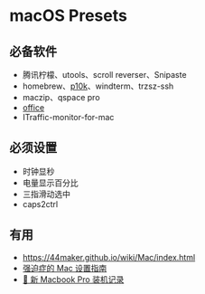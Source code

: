 # macOS Presets

## 必备软件
- 腾讯柠檬、utools、scroll reverser、Snipaste
- homebrew、[p10k](https://eric-gitta-moore.github.io/2023/zsh-install-powerlevel10k-install-the-p10k-plug-in/)、windterm、trzsz-ssh
- maczip、qspace pro
- [office](https://gist.github.com/zthxxx/9ddc171d00df98cbf8b4b0d8469ce90a)
- ITraffic-monitor-for-mac

## 必须设置
- 时钟显秒
- 电量显示百分比
- 三指滑动选中
- caps2ctrl

## 有用
- https://44maker.github.io/wiki/Mac/index.html
- [强迫症的 Mac 设置指南](https://github.com/macdao/ocds-guide-to-setting-up-mac)
- [📝 新 Macbook Pro 装机记录](https://www.rustc.cloud/mac-install)
